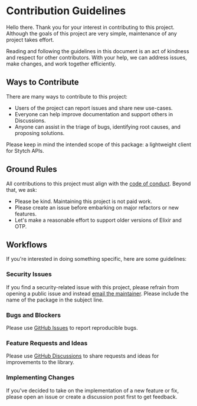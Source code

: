 # Contribution Guidelines

Hello there.
Thank you for your interest in contributing to this project.
Although the goals of this project are very simple, maintenance of any project takes effort.

Reading and following the guidelines in this document is an act of kindness and respect for other contributors.
With your help, we can address issues, make changes, and work together efficiently.

## Ways to Contribute

There are many ways to contribute to this project:

* Users of the project can report issues and share new use-cases.
* Everyone can help improve documentation and support others in Discussions.
* Anyone can assist in the triage of bugs, identifying root causes, and proposing solutions.

Please keep in mind the intended scope of this package: a lightweight client for Stytch APIs.

## Ground Rules

All contributions to this project must align with the [code of conduct](CODE_OF_CONDUCT.md).
Beyond that, we ask:

* Please be kind. Maintaining this project is not paid work.
* Please create an issue before embarking on major refactors or new features.
* Let's make a reasonable effort to support older versions of Elixir and OTP.

## Workflows

If you're interested in doing something specific, here are some guidelines:

### Security Issues

If you find a security-related issue with this project, please refrain from opening a public issue and instead [email the maintainer](mailto:support@together.ai).
Please include the name of the package in the subject line.

### Bugs and Blockers

Please use [GitHub Issues](https://github.com/togethercomputer/stytch-elixir/issues) to report reproducible bugs.

### Feature Requests and Ideas

Please use [GitHub Discussions](https://github.com/togethercomputer/stytch-elixir/discussions) to share requests and ideas for improvements to the library.

### Implementing Changes

If you've decided to take on the implementation of a new feature or fix, please open an issue or create a discussion post first to get feedback.
